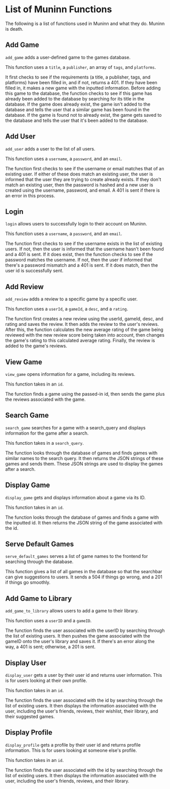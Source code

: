 # List of Muninn Functions

The following is a list of functions used in Muninn and what they do. Muninn is death.

## Add Game
`add_game` adds a user-defined game to the games database.

This function uses a `title`, a `publisher`, an array of `tags`, and `platforms`.

It first checks to see if the requirements (a title, a publisher, tags, and platforms) have been filled in, and if not, returns a 401. If they have been filled in, it makes a new game with the inputted information. Before adding this game to the database, the function checks to see if this game has already been added to the database by searching for its title in the database. If the game does already exist, the game isn't added to the database and tells the user that a similar game has been found in the database. If the game is found not to already exist, the game gets saved to the database and tells the user that it's been added to the database.

## Add User
`add_user` adds a user to the list of all users.

This function uses a `username`, a `password`, and an `email`.

The function first checks to see if the username or email matches that of an existing user. If either of these does match an existing user, the user is informed that the user they are trying to create already exists. If they don't match an existing user, then the password is hashed and a new user is created using the username, password, and email. A 401 is sent if there is an error in this process.

## Login
`login` allows users to successfully login to their account on Muninn.

This function uses a `username`, a `password`, and an `email`.

The function first checks to see if the username exists in the list of existing users. If not, then the user is informed that the username hasn't been found and a 401 is sent. If it does exist, then the function checks to see if the password matches the username. If not, then the user if informed that there's a password mismatch and a 401 is sent. If it does match, then the user id is successfully sent.

## Add Review
`add_review` adds a review to a specific game by a specific user.

This function uses a `userId`, a `gameId`, a `desc`, and a `rating`.

The function first creates a new review using the userId, gameId, desc, and rating and saves the review. It then adds the review to the user's reviews. After this, the function calculates the new average rating of the game being reviewed with the new review score being taken into account, then changes the game's rating to this calculated average rating. Finally, the review is added to the game's reviews.

## View Game
`view_game` opens information for a game, including its reviews.

This function takes in an `id`.

The function finds a game using the passed-in id, then sends the game plus the reviews associated with the game.

## Search Game
`search_game` searches for a game with a search_query and displays information for the game after a search.

This function takes in a `search_query`.

The function looks through the database of games and finds games with similar names to the search query. It then returns the JSON strings of these games and sends them. These JSON strings are used to display the games after a search.

## Display Game
`display_game` gets and displays information about a game via its ID.

This function takes in an `id`.

The function looks through the database of games and finds a game with the inputted id. It then returns the JSON string of the game associated with the id.

## Serve Default Games
`serve_default_games` serves a list of game names to the frontend for searching through the database.

This function gives a list of all games in the database so that the searchbar can give suggestions to users. It sends a 504 if things go wrong, and a 201 if things go smoothly.

## Add Game to Library
`add_game_to_library` allows users to add a game to their library.

This function uses a `userID` and a `gameID`.

The function finds the user associated with the userID by searching through the list of existing users. It then pushes the game associated with the gameID onto the user's library and saves it. If there's an error along the way, a 401 is sent; otherwise, a 201 is sent.

## Display User
`display_user` gets a user by their user id and returns user information. This is for users looking at their own profile.

This function takes in an `id`.

The function finds the user associated with the id by searching through the list of existing users. It then displays the information associated with the user, including the user's friends, reviews, their wishlist, their library, and their suggested games.

## Display Profile
`display_profile` gets a profile by their user id and returns profile information. This is for users looking at someone else's profile.

This function takes in an `id`.

The function finds the user associated with the id by searching through the list of existing users. It then displays the information associated with the user, including the user's friends, reviews, and their library.
